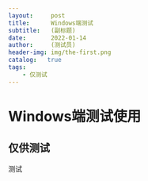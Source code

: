 ```yaml
---
layout:     post
title:      Windows端测试
subtitle:   (副标题)
date:       2022-01-14
author:     (测试员)
header-img: img/the-first.png
catalog:   true
tags:
    - 仅测试
---
```

# Windows端测试使用
## 仅供测试
测试